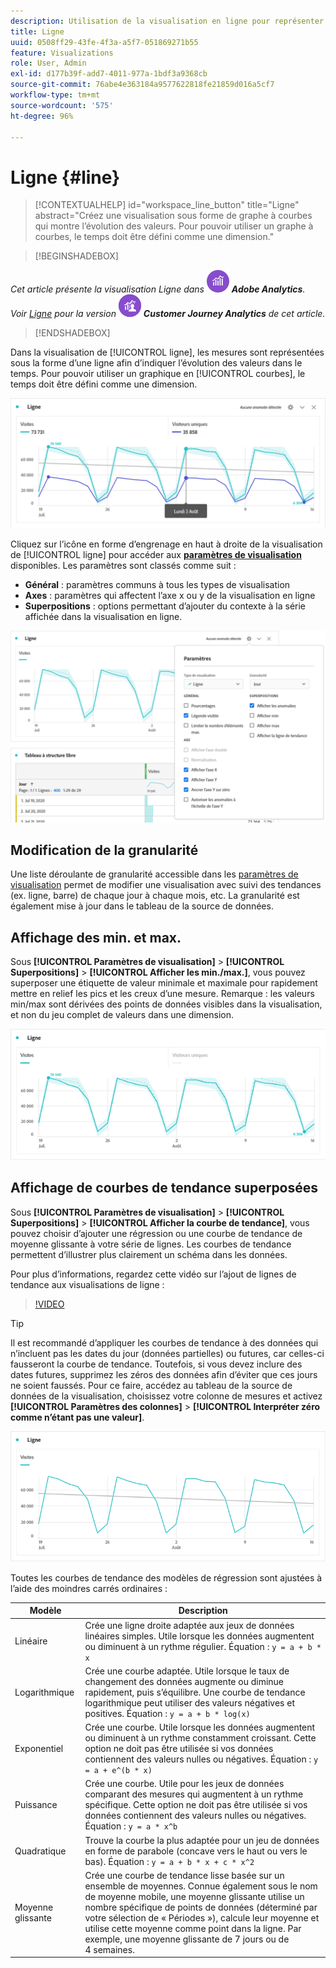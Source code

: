 ```yaml
---
description: Utilisation de la visualisation en ligne pour représenter les jeux de données des tendances (temporels).
title: Ligne
uuid: 0508ff29-43fe-4f3a-a5f7-051869271b55
feature: Visualizations
role: User, Admin
exl-id: d177b39f-add7-4011-977a-1bdf3a9368cb
source-git-commit: 76abe4e363184a9577622818fe21859d016a5cf7
workflow-type: tm+mt
source-wordcount: '575'
ht-degree: 96%

---
```


# Ligne {#line}

<!-- markdownlint-disable MD034 -->

>[!CONTEXTUALHELP]
>id="workspace_line_button"
>title="Ligne"
>abstract="Créez une visualisation sous forme de graphe à courbes qui montre l’évolution des valeurs. Pour pouvoir utiliser un graphe à courbes, le temps doit être défini comme une dimension."

<!-- markdownlint-enable MD034 -->


>[!BEGINSHADEBOX]

_Cet article présente la visualisation Ligne dans_ ![AdobeAnalytics](/help/assets/icons/AdobeAnalytics.svg) _**Adobe Analytics**._<br/>_Voir [Ligne](https://experienceleague.adobe.com/en/docs/analytics-platform/using/cja-workspace/visualizations/line) pour la version_ ![CustomerJourneyAnalytics](/help/assets/icons/CustomerJourneyAnalytics.svg) _**Customer Journey Analytics** de cet article._

>[!ENDSHADEBOX]

Dans la visualisation de [!UICONTROL ligne], les mesures sont représentées sous la forme dʼune ligne afin dʼindiquer lʼévolution des valeurs dans le temps. Pour pouvoir utiliser un graphique en [!UICONTROL courbes], le temps doit être défini comme une dimension.

![Visualisation en ligne](assets/line-viz.png)

Cliquez sur lʼicône en forme dʼengrenage en haut à droite de la visualisation de [!UICONTROL ligne] pour accéder aux [**paramètres de visualisation**](freeform-analysis-visualizations.md) disponibles. Les paramètres sont classés comme suit :

* **Général** : paramètres communs à tous les types de visualisation
* **Axes** : paramètres qui affectent l’axe x ou y de la visualisation en ligne
* **Superpositions** : options permettant d’ajouter du contexte à la série affichée dans la visualisation en ligne.

![Paramètres de visualisation](assets/viz-settings-modal.png)

## Modification de la granularité

Une liste déroulante de granularité accessible dans les [paramètres de visualisation](freeform-analysis-visualizations.md) permet de modifier une visualisation avec suivi des tendances (ex. ligne, barre) de chaque jour à chaque mois, etc. La granularité est également mise à jour dans le tableau de la source de données.

## Affichage des min. et max.

Sous **[!UICONTROL Paramètres de visualisation]** > **[!UICONTROL Superpositions]** > **[!UICONTROL Afficher les min./max.]**, vous pouvez superposer une étiquette de valeur minimale et maximale pour rapidement mettre en relief les pics et les creux d’une mesure. Remarque : les valeurs min/max sont dérivées des points de données visibles dans la visualisation, et non du jeu complet de valeurs dans une dimension.

![Afficher les min./max.](assets/min-max-labels.png)

## Affichage de courbes de tendance superposées

Sous **[!UICONTROL Paramètres de visualisation]** > **[!UICONTROL Superpositions]** > **[!UICONTROL Afficher la courbe de tendance]**, vous pouvez choisir dʼajouter une régression ou une courbe de tendance de moyenne glissante à votre série de lignes. Les courbes de tendance permettent d’illustrer plus clairement un schéma dans les données.

Pour plus dʼinformations, regardez cette vidéo sur lʼajout de lignes de tendance aux visualisations de ligne :

>[!VIDEO](https://video.tv.adobe.com/v/330176/?quality=12)

>[!TIP]
>
>Il est recommandé dʼappliquer les courbes de tendance à des données qui nʼincluent pas les dates du jour (données partielles) ou futures, car celles-ci fausseront la courbe de tendance. Toutefois, si vous devez inclure des dates futures, supprimez les zéros des données afin dʼéviter que ces jours ne soient faussés. Pour ce faire, accédez au tableau de la source de données de la visualisation, choisissez votre colonne de mesures et activez **[!UICONTROL Paramètres des colonnes]** > **[!UICONTROL Interpréter zéro comme n’étant pas une valeur]**.

![Courbe de tendance linéaire](assets/show-linear-trendline.png)

Toutes les courbes de tendance des modèles de régression sont ajustées à lʼaide des moindres carrés ordinaires :

| Modèle | Description |
| --- | --- |
| Linéaire | Crée une ligne droite adaptée aux jeux de données linéaires simples. Utile lorsque les données augmentent ou diminuent à un rythme régulier. Équation : `y = a + b * x` |
| Logarithmique | Crée une courbe adaptée. Utile lorsque le taux de changement des données augmente ou diminue rapidement, puis s’équilibre. Une courbe de tendance logarithmique peut utiliser des valeurs négatives et positives. Équation : `y = a + b * log(x)` |
| Exponentiel | Crée une courbe. Utile lorsque les données augmentent ou diminuent à un rythme constamment croissant. Cette option ne doit pas être utilisée si vos données contiennent des valeurs nulles ou négatives. Équation : `y = a + e^(b * x)` |
| Puissance | Crée une courbe. Utile pour les jeux de données comparant des mesures qui augmentent à un rythme spécifique. Cette option ne doit pas être utilisée si vos données contiennent des valeurs nulles ou négatives. Équation : `y = a * x^b` |
| Quadratique | Trouve la courbe la plus adaptée pour un jeu de données en forme de parabole (concave vers le haut ou vers le bas). Équation : `y = a + b * x + c * x^2` |
| Moyenne glissante | Crée une courbe de tendance lisse basée sur un ensemble de moyennes. Connue également sous le nom de moyenne mobile, une moyenne glissante utilise un nombre spécifique de points de données (déterminé par votre sélection de « Périodes »), calcule leur moyenne et utilise cette moyenne comme point dans la ligne. Par exemple, une moyenne glissante de 7 jours ou de 4 semaines. |
